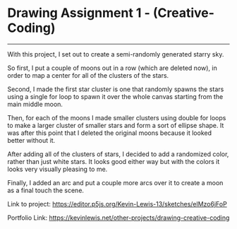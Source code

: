 # Drawing Assignment 1 - (Creative-Coding)
-------------------------------------------
With this project, I set out to create a semi-randomly generated starry sky.

So first, I put a couple of moons out in a row (which are deleted now), in
order to map a center for all of the clusters of the stars.

Second, I made the first star cluster is one that randomly spawns the
stars using a single for loop to spawn it over the whole canvas starting from the main
middle moon.

Then, for each of the moons I made smaller clusters using double for loops
to make a larger cluster of smaller stars and form a sort of ellipse shape. It was
after this point that I deleted the original moons because it looked better without it.

After adding all of the clusters of stars, I decided to add a randomized
color, rather than just white stars. It looks good either way but with the colors it looks
very visually pleasing to me.

Finally, I added an arc and put a couple more arcs over it to create a
moon as a final touch the scene.

Link to project: https://editor.p5js.org/Kevin-Lewis-13/sketches/elMzo6jFoP

Portfolio Link: https://kevinlewis.net/other-projects/drawing-creative-coding

